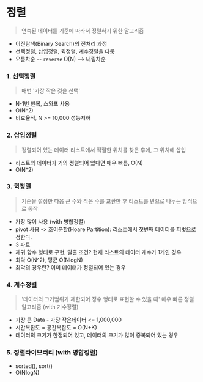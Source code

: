 # 정렬

> 연속된 데이터를 기준에 따라서 정렬하기 위한 알고리즘

* 이진탐색(Binary Search)의 전처리 과정
* 선택정렬, 삽입정렬, 퀵정렬, 계수정렬을 다룸
* 오름차순 -- `reverse`  O(N) --> 내림차순



### 1. 선택정렬

> 매번 '가장 작은 것을 선택'

* N-1번 반복, 스와프 사용
* O(N^2)
* 비효율적, N >= 10,000 성능저하



### 2. 삽입정렬

> 정렬되어 있는 데이터 리스트에서 적절한 위치를 찾은 후에, 그 위치에 삽입

* 리스트의 데이터가 거의 정렬되어 있다면 매우 빠름, O(N)
* O(N^2)



### 3. 퀵정렬

> 기준을 설정한 다음 큰 수와 작은 수를 교환한 후 리스트를 반으로 나누는 방식으로 동작

* 가장 많이 사용 (with 병합정렬)
* pivot 사용 -> 호어분할(Hoare Partition): 리스트에서 첫번째 데이터를 피벗으로 정한다.
* 3 파트
* 재귀 함수 형태로 구현, 탈출 조건? 현재 리스트의 데이터 개수가 1개인 경우
* 최악 O(N^2), 평균 O(NlogN)
* 최악의 경우란? 이미 데이터가 정렬되어 있는 경우



### 4. 계수정렬

> '데이터의 크기범위가 제한되어 정수 형태로 표현할 수 있을 때' 매우 빠른 정렬 알고리즘 (with 기수정렬)

* 가장 큰 Data - 가장 작은데이터 <= 1,000,000
* 시간복잡도 = 공간복잡도 = O(N+K)
* 데이터의 크기가 한정되어 있고, 데이터의 크기가 많이 중복되어 있는 경우



### 5. 정렬라이브러리 (with 병합정렬)

* sorted(), sort()
* O(NlogN)

